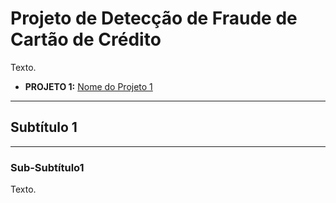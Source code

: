 # Projeto de Detecção de Fraude de Cartão de Crédito

Texto.
* **PROJETO 1:** [Nome do Projeto 1](https://github.com/carlosfab/)

---

## Subtítulo 1

---

### Sub-Subtítulo1

Texto.
